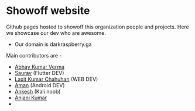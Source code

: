 # Showoff website
Github pages hosted to showoff this organization people and projects.
Here we showcase our dev who are awesome.

 - Our domain is darkraspberry.ga
<!--Add your name in the markdown style-->
Main contributors are -
 - [Abhay Kumar Verma](https://github.com/darkRaspberry)
 - [Saurav](https://github.com/desrant) (Flutter DEV)
 - [Laxit Kumar Chahuhan](https://github.com/kumarlaxit) (WEB DEV)
 - [Aman](https://github.com/amansmarty069) (Android DEV)
 - [Ankesh](https://github.com/NoteLyfe) (Kali noob)
 - [Anjani Kumar](https://github.com/itsAnju)
 - []()
